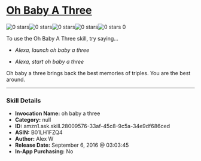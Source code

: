 # [Oh Baby A Three](http://alexa.amazon.com/#skills/amzn1.ask.skill.28009576-33af-45c8-9c5a-34e9df686ced)
![0 stars](../../images/ic_star_border_black_18dp_1x.png)![0 stars](../../images/ic_star_border_black_18dp_1x.png)![0 stars](../../images/ic_star_border_black_18dp_1x.png)![0 stars](../../images/ic_star_border_black_18dp_1x.png)![0 stars](../../images/ic_star_border_black_18dp_1x.png) 0

To use the Oh Baby A Three skill, try saying...

* *Alexa, launch oh baby a three*

* *Alexa, start oh baby a three*

Oh baby a three brings back the best memories of triples. You are the best around.

***

### Skill Details

* **Invocation Name:** oh baby a three
* **Category:** null
* **ID:** amzn1.ask.skill.28009576-33af-45c8-9c5a-34e9df686ced
* **ASIN:** B01LH1FZQ4
* **Author:** Alex W
* **Release Date:** September 6, 2016 @ 03:03:45
* **In-App Purchasing:** No
